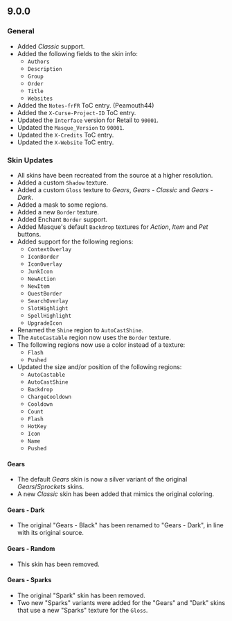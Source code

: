## 9.0.0

### General

- Added _Classic_ support.
- Added the following fields to the skin info:
  - `Authors`
  - `Description`
  - `Group`
  - `Order`
  - `Title`
  - `Websites`
- Added the `Notes-frFR` ToC entry. (Peamouth44)
- Added the `X-Curse-Project-ID` ToC entry.
- Updated the `Interface` version for Retail to `90001`.
- Updated the `Masque_Version` to `90001`.
- Updated the `X-Credits` ToC entry.
- Updated the `X-Website` ToC entry.

### Skin Updates

- All skins have been recreated from the source at a higher resolution.
- Added a custom `Shadow` texture.
- Added a custom `Gloss` texture to _Gears_, _Gears - Classic_ and _Gears - Dark_.
- Added a mask to some regions.
- Added a new `Border` texture.
- Added Enchant `Border` support.
- Added Masque's default `Backdrop` textures for _Action_, _Item_ and _Pet_ buttons.
- Added support for the following regions:
  - `ContextOverlay`
  - `IconBorder`
  - `IconOverlay`
  - `JunkIcon`
  - `NewAction`
  - `NewItem`
  - `QuestBorder`
  - `SearchOverlay`
  - `SlotHighlight`
  - `SpellHighlight`
  - `UpgradeIcon`
- Renamed the `Shine` region to `AutoCastShine`.
- The `AutoCastable` region now uses the `Border` texture.
- The following regions now use a color instead of a texture:
  - `Flash`
  - `Pushed`
- Updated the size and/or position of the following regions:
  - `AutoCastable`
  - `AutoCastShine`
  - `Backdrop`
  - `ChargeCooldown`
  - `Cooldown`
  - `Count`
  - `Flash`
  - `HotKey`
  - `Icon`
  - `Name`
  - `Pushed`

#### Gears

- The default _Gears_ skin is now a silver variant of the original _Gears_/_Sprockets_ skins.
- A new _Classic_ skin has been added that mimics the original coloring.

#### Gears - Dark

- The original "Gears - Black" has been renamed to "Gears - Dark", in line with its original source.

#### Gears - Random

- This skin has been removed.

#### Gears - Sparks

- The original "Spark" skin has been removed.
- Two new "Sparks" variants were added for the "Gears" and "Dark" skins that use a new "Sparks" texture for the `Gloss`.
